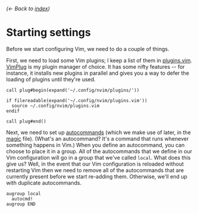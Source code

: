 *(← Back to [index](../README.md))*

# Starting settings

Before we start configuring Vim, we need to do a couple of things.

First, we need to load some Vim plugins; I keep a list of them in
[plugins.vim](../plugins.vim). [VimPlug] is my plugin manager of choice. It has
some nifty features -- for instance, it installs new plugins in parallel and
gives you a way to defer the loading of plugins until they're used.

[VimPlug]: https://github.com/junegunn/vim-plug

``` vim
call plug#begin(expand('~/.config/nvim/plugins/'))

if filereadable(expand('~/.config/nvim/plugins.vim'))
  source ~/.config/nvim/plugins.vim
endif

call plug#end()
```

Next, we need to set up [autocommands] (which we make use of later, in the
[magic] file). (What's an autocommand? It's a command that runs whenever
something happens in Vim.) When you define an autocommand, you can choose to
place it in a group. All of the autocommands that we define in our Vim
configuration will go in a group that we've called `local`. What does this give
us? Well, in the event that our Vim configuration is reloaded without restarting
Vim then we need to remove all of the autocommands that are currently present
before we start re-adding them. Otherwise, we'll end up with duplicate
autocommands.

[magic]: magic.vim.md
[autocommands]: http://vimdoc.sourceforge.net/htmldoc/autocmd.html

``` vim
augroup local
  autocmd!
augroup END
```
